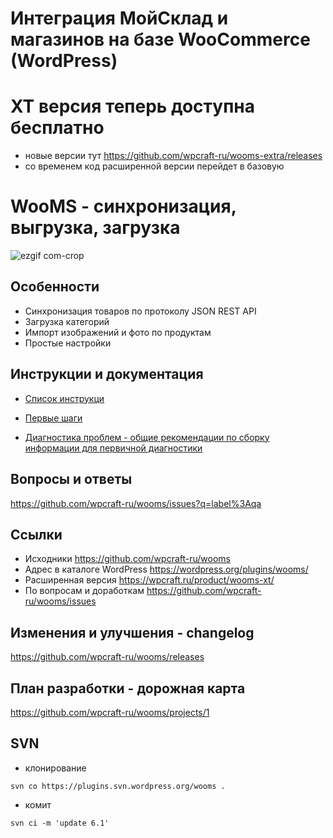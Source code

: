 # Интеграция МойСклад и магазинов на базе WooCommerce (WordPress)

# XT версия теперь доступна бесплатно
- новые версии тут https://github.com/wpcraft-ru/wooms-extra/releases
- со временем код расширенной версии перейдет в базовую

# WooMS - синхронизация, выгрузка, загрузка

![ezgif com-crop](https://user-images.githubusercontent.com/1852897/83941610-70d42980-a7f5-11ea-9172-65e032e47026.gif)


## Особенности

* Синхронизация товаров по протоколу JSON REST API
* Загрузка категорий
* Импорт изображений и фото по продуктам
* Простые настройки

## Инструкции и документация

- [Список инструкци](https://github.com/wpcraft-ru/wooms/wiki)

- [Первые шаги](https://github.com/wpcraft-ru/wooms/wiki/GettingStarted)

- [Диагностика проблем - общие рекомендации по сборку информации для первичной диагностики](https://github.com/wpcraft-ru/wooms/wiki/Diagnostics)


## Вопросы и ответы

https://github.com/wpcraft-ru/wooms/issues?q=label%3Aqa 


## Ссылки

- Исходники https://github.com/wpcraft-ru/wooms
- Адрес в каталоге WordPress https://wordpress.org/plugins/wooms/
- Расширенная версия https://wpcraft.ru/product/wooms-xt/
- По вопросам и доработкам https://github.com/wpcraft-ru/wooms/issues


## Изменения и улучшения - changelog

https://github.com/wpcraft-ru/wooms/releases


## План разработки - дорожная карта

https://github.com/wpcraft-ru/wooms/projects/1


## SVN 

- клонирование
```
svn co https://plugins.svn.wordpress.org/wooms .
```

- комит
```
svn ci -m 'update 6.1'
```
